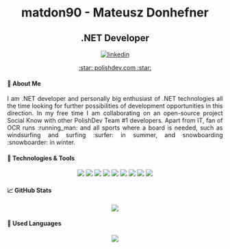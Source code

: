 <h1 align="center">matdon90 - Mateusz Donhefner</h1>
<h2 align="center">.NET Developer</h2>
<p align="center">
  <a href="https://www.linkedin.com/in/mateusz-donhefner/"><img src="https://cdn1.iconfinder.com/data/icons/social-80/32/Social_social_linkedin_linked_in-32.png" alt="linkedin"></a>
</p>

<p align="center">
  <a href="https://www.polishdev.com/">:star: polishdev.com :star:</a>
</p>

#### :wave: About Me
<p align="justify">
I am .NET developer and personally big enthusiast of .NET technologies all the time looking for further possibilities of development opportunities in this direction. In my free time I am collaborating on an open-source project Social Know with other PolishDev Team #1 developers.
Apart from IT, fan of OCR runs :running_man: and all sports where a board is needed, such as windsurfing and surfing :surfer: in summer, and snowboarding :snowboarder: in winter.
</p>

#### 🔧 Technologies & Tools
<p align="center"
  <img src="https://img.shields.io/badge/OS-Windows-informational?style=flat&logo=windows&logoColor=white&color=C0C0C0">
  <img src="https://img.shields.io/badge/Editor-Visual_Studio_2019-informational?style=flat&logo=visual-studio&logoColor=white&color=C0C0C0">
  <img src="https://img.shields.io/badge/Code-C_Sharp-informational?style=flat&logo=c-sharp&logoColor=white&color=C0C0C0">
  <img src="https://img.shields.io/badge/Code-.NET_Core-informational?style=flat&logo=.net&logoColor=white&color=C0C0C0">
  <img src="https://img.shields.io/badge/Code-JavaScript-informational?style=flat&logo=javascript&logoColor=white&color=C0C0C0">
  <img src="https://img.shields.io/badge/Code-HTML-informational?style=flat&logo=html5&logoColor=white&color=C0C0C0">
  <img src="https://img.shields.io/badge/Code-CSS-informational?style=flat&logo=css3&logoColor=white&color=C0C0C0">
  <img src="https://img.shields.io/badge/Cloud-Azure-informational?style=flat&logo=microsoft-azure&logoColor=white&color=C0C0C0">
  <img src="https://img.shields.io/badge/Tools-PostgreSQL-informational?style=flat&logo=postgresql&logoColor=white&color=C0C0C0">
  <img src="https://img.shields.io/badge/Tools-MSSQL-informational?style=flat&logo=microsoft-sql-server&logoColor=white&color=C0C0C0">
</p>

#### &#x1f4c8; GitHub Stats
<p align="center">
  <a href="https://github.com/anuraghazra/github-readme-stats"><img src="https://github-readme-stats.vercel.app/api?username=matdon90&theme=graywhite&show_icons=true&hide=stars&count_private=true&bg_color=30,ffffff,c0c0c0&title_color=000&text_color=000"></a>
</p>

#### :brain: Used Languages

<p align="center">
  <a href="https://github.com/anuraghazra/github-readme-stats"><img src="https://github-readme-stats.vercel.app/api/top-langs/?username=matdon90&bg_color=30,ffffff,c0c0c0&title_color=000&text_color=000"></a>
</p>

